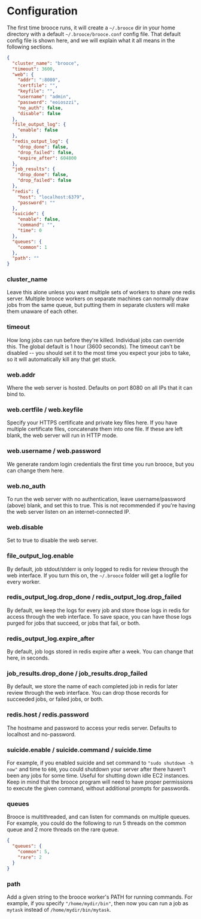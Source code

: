 # Configuration
The first time brooce runs, it will create a `~/.brooce` dir in your home directory with a default `~/.brooce/brooce.conf` config file. That default config file is shown here, and we will explain what it all means in the following sections.

```json
{
  "cluster_name": "brooce",
  "timeout": 3600,
  "web": {
    "addr": ":8080",
    "certfile": "",
    "keyfile": "",
    "username": "admin",
    "password": "eoioszzi",
    "no_auth": false,
    "disable": false
  },
  "file_output_log": {
    "enable": false
  },
  "redis_output_log": {
    "drop_done": false,
    "drop_failed": false,
    "expire_after": 604800
  },
  "job_results": {
    "drop_done": false,
    "drop_failed": false
  },
  "redis": {
    "host": "localhost:6379",
    "password": ""
  },
  "suicide": {
    "enable": false,
    "command": "",
    "time": 0
  },
  "queues": {
    "common": 1
  },
  "path": ""
}
```

### cluster_name
Leave this alone unless you want multiple sets of workers to share one redis server. Multiple brooce workers on separate machines can normally draw jobs from the same queue, but putting them in separate clusters will make them unaware of each other.

### timeout
How long jobs can run before they're killed. Individual jobs can override this. The global default is 1 hour (3600 seconds). The timeout can't be disabled -- you should set it to the most time you expect your jobs to take, so it will automatically kill any that get stuck.
 
### web.addr
Where the web server is hosted. Defaults on port 8080 on all IPs that it can bind to.
 
### web.certfile / web.keyfile
Specify your HTTPS certificate and private key files here. If you have multiple certificate files, concatenate them into one file. If these are left blank, the web server will run in HTTP mode.
 
### web.username / web.password
We generate random login credentials the first time you run brooce, but you can change them here.
 
### web.no_auth
To run the web server with no authentication, leave username/password (above) blank, and set this to true. This is not recommended if you're having the web server listen on an internet-connected IP.
 
### web.disable
Set to true to disable the web server.
 
### file_output_log.enable
By default, job stdout/stderr is only logged to redis for review through the web interface. If you turn this on, the `~/.brooce` folder will get a logfile for every worker.
 
### redis_output_log.drop_done / redis_output_log.drop_failed
By default, we keep the logs for every job and store those logs in redis for access through the web interface. To save space, you can have those logs purged for jobs that succeed, or jobs that fail, or both.
 
### redis_output_log.expire_after
By default, job logs stored in redis expire after a week. You can change that here, in seconds.
 
### job_results.drop_done / job_results.drop_failed
By default, we store the name of each completed job in redis for later review through the web interface. You can drop those records for succeeded jobs, or failed jobs, or both.

### redis.host / redis.password
The hostname and password to access your redis server. Defaults to localhost and no-password.

### suicide.enable / suicide.command / suicide.time
For example, if you enabled suicide and set command to `"sudo shutdown -h now"` and time to `600`, you could shutdown your server after there haven't been any jobs for some time. Useful for shutting down idle EC2 instances. Keep in mind that the brooce program will need to have proper permissions to execute the given command, without additional prompts for passwords.

### queues
Brooce is multithreaded, and can listen for commands on multiple queues. For example, you could do the following to run 5 threads on the common queue and 2 more threads on the rare queue.
```json
{
  "queues": {
    "common": 5,
    "rare": 2
  }
}
```

### path
Add a given string to the brooce worker's PATH for running commands. For example, if you specify `"/home/mydir/bin"`, then now you can run a job as `mytask` instead of `/home/mydir/bin/mytask`.
 
